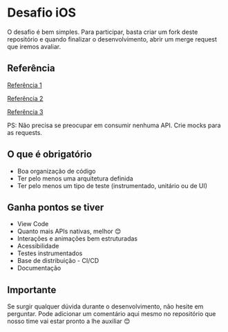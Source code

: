 # Desafio iOS

O desafio é bem simples. Para participar, basta criar um fork deste repositório e quando finalizar o desenvolvimento, abrir um merge request que iremos avaliar.

## Referência

[Referência 1](https://www.figma.com/file/GQx9gkblXwiGp44bn1C3AF/Desafio-iOS-%7C-Pleno---Senior?node-id=0%3A1)

[Referência 2](https://www.figma.com/file/Bf6ul6YwCl7LYgQstchC8Z/Desafio-iOS-%7C-Junior---Pleno?node-id=0%3A1)

[Referência 3](https://www.figma.com/file/22Q1QhHeIN9EOZwUesWdF9/Desafio-iOS-%7C-Senior---Especialista?node-id=0%3A1)


PS: Não precisa se preocupar em consumir nenhuma API. Crie mocks para as requests.

## O que é obrigatório
- Boa organização de código
- Ter pelo menos uma arquitetura definida
- Ter pelo menos um tipo de teste (instrumentado, unitário ou de UI)

## Ganha pontos se tiver
- View Code
- Quanto mais APIs nativas, melhor 😊
- Interações e animações bem estruturadas
- Acessibilidade
- Testes instrumentados
- Base de distribuição - CI/CD
- Documentação

## Importante
Se surgir qualquer dúvida durante o desenvolvimento, não hesite em perguntar. Pode adicionar um comentário aqui mesmo no repositório que nosso time vai estar pronto a lhe auxiliar 😊
